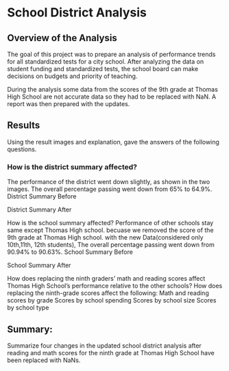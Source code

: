 # School District Analysis

## Overview of the Analysis
The goal of this project was to prepare an analysis of performance trends for all standardized tests for a city school.  After analyzing the data on student funding and standardized tests, the school board can make decisions on budgets and priority of teaching.

During the analysis some data from the scores of the 9th grade at Thomas High School are not accurate data so they had to be replaced with NaN.  A report was then prepared with the updates.

## Results

Using the result images and explanation, gave the answers of the following questions.

### How is the district summary affected?
The performance of the district went down slightly, as shown in the two images. The overall percentage passing went down from 65% to 64.9%. 
District Summary Before

District Summary After

How is the school summary affected?
Performance of other schools stay same except Thomas High school. becuase we removed the score of the 9th grade at Thomas High school. with the new Data(considered only 10th,11th, 12th students), The overall percentage passing went down from 90.94% to 90.63%. 
School Summary Before

School Summary After

How does replacing the ninth graders’ math and reading scores affect Thomas High School’s performance relative to the other schools?
How does replacing the ninth-grade scores affect the following:
Math and reading scores by grade
Scores by school spending
Scores by school size
Scores by school type


## Summary: 

Summarize four changes in the updated school district analysis after reading and math scores for the ninth grade at Thomas High School have been replaced with NaNs.
